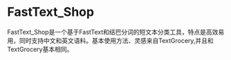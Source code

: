 # FastText_Shop
FastText_Shop是一个基于FastText和结巴分词的短文本分类工具，特点是高效易用，同时支持中文和英文语料。基本使用方法、灵感来自TextGrocery,并且和TextGrocery基本相同。
